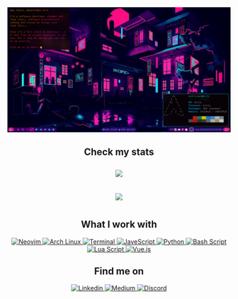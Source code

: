 <img src=".assents/background.png">

<div align="center">
  <h2>Check my stats</h2>
  <p>
    <img style="width: 60%; padding: 10px;" src="https://github-readme-stats.vercel.app/api?username=AndresMpa&show_icons=true&theme=radical">
  </p>
  <p>
    <img style="margin: 10px" src="https://github-readme-stats.vercel.app/api/top-langs/?username=AndresMpa&layout=compact&hide=jupyter%20%notebook&langs_count=10&theme=radical">
  </p>
</div>

<div align="center">
  <h2 style="text-align: center;">What I work with</h2>
  <p>
    <a href="https://github.com/AndresMpa">
      <img
        src="https://img.shields.io/badge/-Linux-black?style=for-the-badge&logo=Linux"
        alt="Neovim"
      />
    </a>
    <a href="https://github.com/AndresMpa">
      <img
        src="https://img.shields.io/badge/Arch%20Linux-darkblue?style=for-the-badge&logo=Arch%20Linux"
        alt="Arch Linux"
      />
    </a>
    <a href="https://github.com/AndresMpa">
      <img
        src="https://img.shields.io/badge/-Terminal-black?style=for-the-badge&logo=iTerm2"
        alt="Terminal"
      />
    </a>
    <a href="https://github.com/AndresMpa">
      <img
        src="https://img.shields.io/badge/-javascript-white?style=for-the-badge&logo=javascript"
        alt="JaveScript"
      />
    </a>
    <a href="https://github.com/AndresMpa">
      <img
           src="https://img.shields.io/badge/-python-yellow?style=for-the-badge&logo=python"
        alt="Python"
      />
    </a>
    <a href="https://github.com/AndresMpa">
      <img
        src="https://img.shields.io/badge/-bash-black?style=for-the-badge&logo=GNU%20Bash"
        alt="Bash Script"
      />
    </a>
    <a href="https://github.com/AndresMpa">
      <img
        src="https://img.shields.io/badge/-lua-purple?style=for-the-badge&logo=lua"
        alt="Lua Script"
      />
    </a>
    <a href="https://github.com/AndresMpa">
      <img
        src="https://img.shields.io/badge/-vue-darkgreen?style=for-the-badge&logo=Vue.js"
        alt="Vue.js"
      />
    </a>
  </p>
</div>

<div align="center">
  <h2>Find me on</h2>
  <p>
    <a href="https://www.linkedin.com/in/andres-m-prieto/?locale=en_US">
      <img src="https://img.shields.io/badge/-linkedin-blue?style=for-the-badge&logo=linkedin" alt="Linkedin">
    </a>
    <a href="https://andresprieto-25116.medium.com/">
      <img src="https://img.shields.io/badge/-medium-black?style=for-the-badge&logo=medium" alt="Medium">
    </a>
    <a href="TheDreamerKing#0141">
      <img src="https://img.shields.io/badge/-discord-darkgray?style=for-the-badge&logo=discord" alt="Discord">
    </a>
  </p>
</div>
